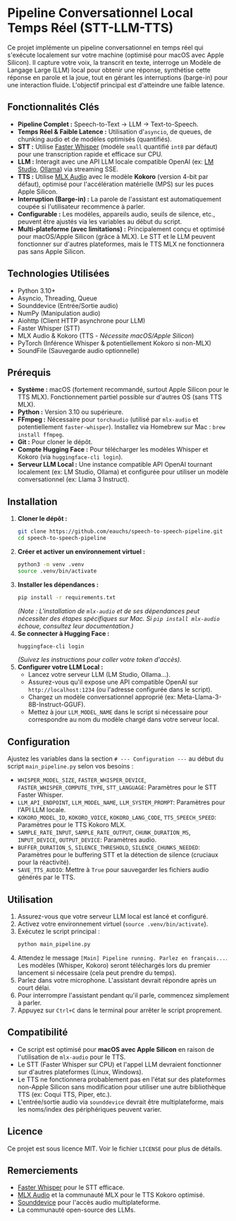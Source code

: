 # Pipeline Conversationnel Local Temps Réel (STT-LLM-TTS)

Ce projet implémente un pipeline conversationnel en temps réel qui s'exécute localement sur votre machine (optimisé pour macOS avec Apple Silicon). Il capture votre voix, la transcrit en texte, interroge un Modèle de Langage Large (LLM) local pour obtenir une réponse, synthétise cette réponse en parole et la joue, tout en gérant les interruptions (barge-in) pour une interaction fluide. L'objectif principal est d'atteindre une faible latence.

## Fonctionnalités Clés

* **Pipeline Complet :** Speech-to-Text -> LLM -> Text-to-Speech.
* **Temps Réel & Faible Latence :** Utilisation d'`asyncio`, de queues, de chunking audio et de modèles optimisés (quantifiés).
* **STT :** Utilise [Faster Whisper](https://github.com/guillaumekln/faster-whisper) (modèle `small` quantifié `int8` par défaut) pour une transcription rapide et efficace sur CPU.
* **LLM :** Interagit avec une API LLM locale compatible OpenAI (ex: [LM Studio](https://lmstudio.ai/), [Ollama](https://ollama.com/)) via streaming SSE.
* **TTS :** Utilise [MLX Audio](https://github.com/ml-explore/mlx-audio) avec le modèle **Kokoro** (version 4-bit par défaut), optimisé pour l'accélération matérielle (MPS) sur les puces Apple Silicon.
* **Interruption (Barge-in) :** La parole de l'assistant est automatiquement coupée si l'utilisateur recommence à parler.
* **Configurable :** Les modèles, appareils audio, seuils de silence, etc., peuvent être ajustés via les variables au début du script.
* **Multi-plateforme (avec limitations) :** Principalement conçu et optimisé pour macOS/Apple Silicon (grâce à MLX). Le STT et le LLM peuvent fonctionner sur d'autres plateformes, mais le TTS MLX ne fonctionnera pas sans Apple Silicon.

## Technologies Utilisées

* Python 3.10+
* Asyncio, Threading, Queue
* Sounddevice (Entrée/Sortie audio)
* NumPy (Manipulation audio)
* Aiohttp (Client HTTP asynchrone pour LLM)
* Faster Whisper (STT)
* MLX Audio & Kokoro (TTS - *Nécessite macOS/Apple Silicon*)
* PyTorch (Inférence Whisper & potentiellement Kokoro si non-MLX)
* SoundFile (Sauvegarde audio optionnelle)

## Prérequis

* **Système :** macOS (fortement recommandé, surtout Apple Silicon pour le TTS MLX). Fonctionnement partiel possible sur d'autres OS (sans TTS MLX).
* **Python :** Version 3.10 ou supérieure.
* **FFmpeg :** Nécessaire pour `torchaudio` (utilisé par `mlx-audio` et potentiellement `faster-whisper`). Installez via Homebrew sur Mac : `brew install ffmpeg`.
* **Git :** Pour cloner le dépôt.
* **Compte Hugging Face :** Pour télécharger les modèles Whisper et Kokoro (via `huggingface-cli login`).
* **Serveur LLM Local :** Une instance compatible API OpenAI tournant localement (ex: LM Studio, Ollama) et configurée pour utiliser un modèle conversationnel (ex: Llama 3 Instruct).

## Installation

1.  **Cloner le dépôt :**
    ```bash
    git clone https://github.com/eauchs/speech-to-speech-pipeline.git
    cd speech-to-speech-pipeline
    ```
2.  **Créer et activer un environnement virtuel :**
    ```bash
    python3 -m venv .venv
    source .venv/bin/activate
    ```
3.  **Installer les dépendances :**
    ```bash
    pip install -r requirements.txt
    ```
    *(Note : L'installation de `mlx-audio` et de ses dépendances peut nécessiter des étapes spécifiques sur Mac. Si `pip install mlx-audio` échoue, consultez leur documentation.)*
4.  **Se connecter à Hugging Face :**
    ```bash
    huggingface-cli login
    ```
    *(Suivez les instructions pour coller votre token d'accès).*
5.  **Configurer votre LLM Local :**
    * Lancez votre serveur LLM (LM Studio, Ollama...).
    * Assurez-vous qu'il expose une API compatible OpenAI sur `http://localhost:1234` (ou l'adresse configurée dans le script).
    * Chargez un modèle conversationnel approprié (ex: Meta-Llama-3-8B-Instruct-GGUF).
    * Mettez à jour `LLM_MODEL_NAME` dans le script si nécessaire pour correspondre au nom du modèle chargé dans votre serveur local.

## Configuration

Ajustez les variables dans la section `# --- Configuration ---` au début du script `main_pipeline.py` selon vos besoins :

* `WHISPER_MODEL_SIZE`, `FASTER_WHISPER_DEVICE`, `FASTER_WHISPER_COMPUTE_TYPE`, `STT_LANGUAGE`: Paramètres pour le STT Faster Whisper.
* `LLM_API_ENDPOINT`, `LLM_MODEL_NAME`, `LLM_SYSTEM_PROMPT`: Paramètres pour l'API LLM locale.
* `KOKORO_MODEL_ID`, `KOKORO_VOICE`, `KOKORO_LANG_CODE`, `TTS_SPEECH_SPEED`: Paramètres pour le TTS Kokoro MLX.
* `SAMPLE_RATE_INPUT`, `SAMPLE_RATE_OUTPUT`, `CHUNK_DURATION_MS`, `INPUT_DEVICE`, `OUTPUT_DEVICE`: Paramètres audio.
* `BUFFER_DURATION_S`, `SILENCE_THRESHOLD`, `SILENCE_CHUNKS_NEEDED`: Paramètres pour le buffering STT et la détection de silence (cruciaux pour la réactivité).
* `SAVE_TTS_AUDIO`: Mettre à `True` pour sauvegarder les fichiers audio générés par le TTS.

## Utilisation

1.  Assurez-vous que votre serveur LLM local est lancé et configuré.
2.  Activez votre environnement virtuel (`source .venv/bin/activate`).
3.  Exécutez le script principal :
    ```bash
    python main_pipeline.py
    ```
4.  Attendez le message `[Main] Pipeline running. Parlez en français...`. Les modèles (Whisper, Kokoro) seront téléchargés lors du premier lancement si nécessaire (cela peut prendre du temps).
5.  Parlez dans votre microphone. L'assistant devrait répondre après un court délai.
6.  Pour interrompre l'assistant pendant qu'il parle, commencez simplement à parler.
7.  Appuyez sur `Ctrl+C` dans le terminal pour arrêter le script proprement.

## Compatibilité

* Ce script est optimisé pour **macOS avec Apple Silicon** en raison de l'utilisation de `mlx-audio` pour le TTS.
* Le STT (Faster Whisper sur CPU) et l'appel LLM devraient fonctionner sur d'autres plateformes (Linux, Windows).
* Le TTS ne fonctionnera probablement pas en l'état sur des plateformes non-Apple Silicon sans modification pour utiliser une autre bibliothèque TTS (ex: Coqui TTS, Piper, etc.).
* L'entrée/sortie audio via `sounddevice` devrait être multiplateforme, mais les noms/index des périphériques peuvent varier.

## Licence

Ce projet est sous licence MIT. Voir le fichier `LICENSE` pour plus de détails.

## Remerciements

* [Faster Whisper](https://github.com/guillaumekln/faster-whisper) pour le STT efficace.
* [MLX Audio](https://github.com/ml-explore/mlx-audio) et la communauté MLX pour le TTS Kokoro optimisé.
* [Sounddevice](https://python-sounddevice.readthedocs.io/) pour l'accès audio multiplateforme.
* La communauté open-source des LLMs.